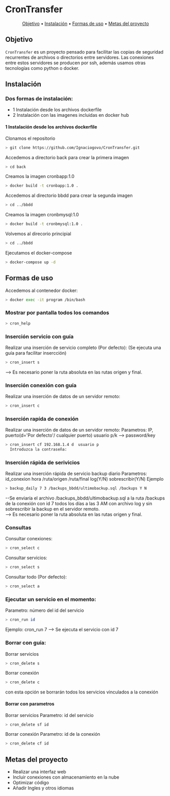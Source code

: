 # CronTransfer
<p align="center">
  <a href="#objetivo">Objetivo</a> •
  <a href="#instalación">Instalación</a> •
  <a href="#formas-de-uso">Formas de uso</a> •
  <a href="#metas-del-proyecto">Metas del proyecto</a><br>
</p>

## Objetivo

`CronTransfer` es un proyecto pensado para facilitar las copias de seguridad recurrentes de archivos o directorios entre servidores.
Las conexiones entre estos servidores se producen por ssh, además usamos otras tecnologías como python o docker.


## Instalación

### Dos formas de instalación:
- 1 Instalación desde los archivos dockerfile
- 2 Instalación con las imagenes incluidas en docker hub

#### 1 Instalación desde los archivos dockerfile

Clonamos el repositorio
```bash
> git clone https://github.com/Ignaciogovo/CronTransfer.git
```

Accedemos a directorio back para crear la primera imagen 
```bash
> cd back
```
Creamos la imagen cronbapp:1.0
```bash
> docker build -t cronbapp:1.0 .
```

Accedemos al directorio bbdd para crear la segunda imagen
```bash
> cd ../bbdd
```
Creamos la imagen cronbmysql:1.0
```bash
> docker build -t cronbmysql:1.0 .
```

Volvemos al direcorio principial
```bash
> cd ../bbdd
```

Ejecutamos el docker-compose
```bash
> docker-compose up -d
```



## Formas de uso
Accedemos al contenedor docker:
```bash
> docker exec -it program /bin/bash
```

### Mostrar por pantalla todos los comandos
```bash
> cron_help
```

### Inserción servicio con guía
Realizar una inserción de servicio completo (Por defecto): (Se ejecuta una guía para facilitar insercción)
```bash
> cron_insert s 
```
  --> Es necesario poner la ruta absoluta en las rutas origen y final.

### Inserción conexión con guía
Realizar una inserción de datos de un servidor remoto:
```bash
> cron_insert c
```
### Inserción rapída de conexión 
Realizar una inserción de datos de un servidor remoto:
  Parametros: IP, puerto(d='Por defecto'/ cualquier puerto) usuario p/k --> password/key
```bash
> cron_insert cf 192.168.1.4 d  usuario p 
  Introduzca la contraseña:
```


  




### Inserción rápida de serivicios
Realizar una inserción rápida de servicio backup diario
  Parametros: id_conexion hora /ruta/origen /ruta/final log(Y/N) sobrescribir(Y/N)
Ejemplo
```bash
> backup_daily 7 3 /backups_bbdd/ultimobackup.sql /backups Y N
```
--Se enviaría el archivo /backups_bbdd/ultimobackup.sql a la ruta /backups de la conexión con id 7 todos los días a las 3 AM con archivo log 
  y sin sobrescribir la backup en el servidor remoto.                     
  --> Es necesario poner la ruta absoluta en las rutas origen y final.


### Consultas
Consultar conexiones: 
```bash
> cron_select c
```

Consultar servicios:
```bash
> cron_select s
```
Consultar todo (Por defecto):
```bash
> cron_select a
```


### Ejecutar un servicio en el momento:
  Parametro: número del id del servicio
```bash
> cron_run id
```
  Ejemplo: cron_run 7 --> Se ejecuta el servicio con id 7

### Borrar con guía:

Borrar servicios
```bash
> cron_delete s
```
Borrar conexión
```bash
> cron_delete c
```
con esta opción se borrarán todos los servicios vinculados a la conexión


#### Borrar con parametros
Borrar servicios
  Parametro: id del servicio
```bash
> cron_delete sf id
```
Borrar conexión
  Parametro: id de la conexión
```bash
> cron_delete cf id
```

## Metas del proyecto
- Realizar una interfaz web
- Incluir conexiones con almacenamiento en la nube
- Optimizar código
- Añadir Ingles y otros idiomas
